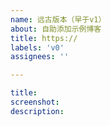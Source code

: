 ```yaml
---
name: 远古版本（早于v1）
about: 自助添加示例博客
title: https://
labels: 'v0'
assignees: ''

---
```

```yaml
title:
screenshot:
description:
```
